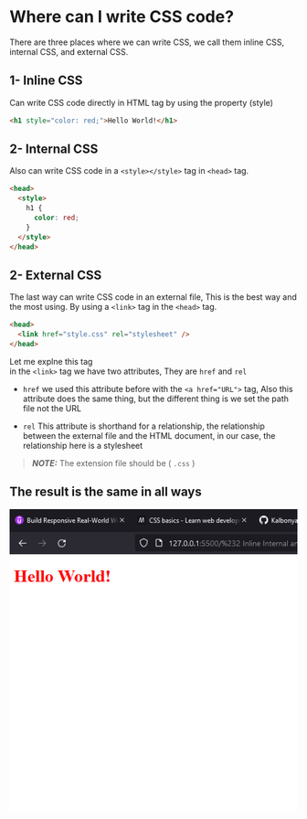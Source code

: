 # Where can I write CSS code?

There are three places where we can write CSS, we call them inline CSS, internal CSS, and external CSS.

## 1- Inline CSS

Can write CSS code directly in HTML tag by using the property (style)

```html
<h1 style="color: red;">Hello World!</h1>
```

## 2- Internal CSS

Also can write CSS code in a `<style></style>` tag in `<head>` tag.

```html
<head>
  <style>
    h1 {
      color: red;
    }
  </style>
</head>
```

## 2- External CSS

The last way can write CSS code in an external file, This is the best way and the most using.
By using a `<link>` tag in the `<head>` tag.

```html
<head>
  <link href="style.css" rel="stylesheet" />
</head>
```

Let me explne this tag\
in the `<link>` tag we have two attributes, They are `href` and `rel`

- `href` we used this attribute before with the `<a href="URL">` tag, Also this attribute does the same thing, but the different thing is we set the path file not the URL

- `rel` This attribute is shorthand for a relationship, the relationship between the external file and the HTML document, in our case, the relationship here is a stylesheet

> **_NOTE:_** The extension file should be ( `.css` )

## The result is the same in all ways

![The result](images/result.png)
